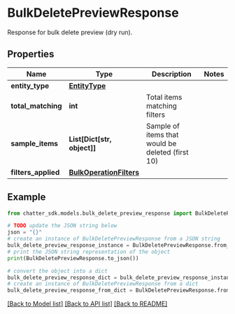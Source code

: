 # BulkDeletePreviewResponse

Response for bulk delete preview (dry run).

## Properties

Name | Type | Description | Notes
------------ | ------------- | ------------- | -------------
**entity_type** | [**EntityType**](EntityType.md) |  | 
**total_matching** | **int** | Total items matching filters | 
**sample_items** | **List[Dict[str, object]]** | Sample of items that would be deleted (first 10) | 
**filters_applied** | [**BulkOperationFilters**](BulkOperationFilters.md) |  | 

## Example

```python
from chatter_sdk.models.bulk_delete_preview_response import BulkDeletePreviewResponse

# TODO update the JSON string below
json = "{}"
# create an instance of BulkDeletePreviewResponse from a JSON string
bulk_delete_preview_response_instance = BulkDeletePreviewResponse.from_json(json)
# print the JSON string representation of the object
print(BulkDeletePreviewResponse.to_json())

# convert the object into a dict
bulk_delete_preview_response_dict = bulk_delete_preview_response_instance.to_dict()
# create an instance of BulkDeletePreviewResponse from a dict
bulk_delete_preview_response_from_dict = BulkDeletePreviewResponse.from_dict(bulk_delete_preview_response_dict)
```
[[Back to Model list]](../README.md#documentation-for-models) [[Back to API list]](../README.md#documentation-for-api-endpoints) [[Back to README]](../README.md)


